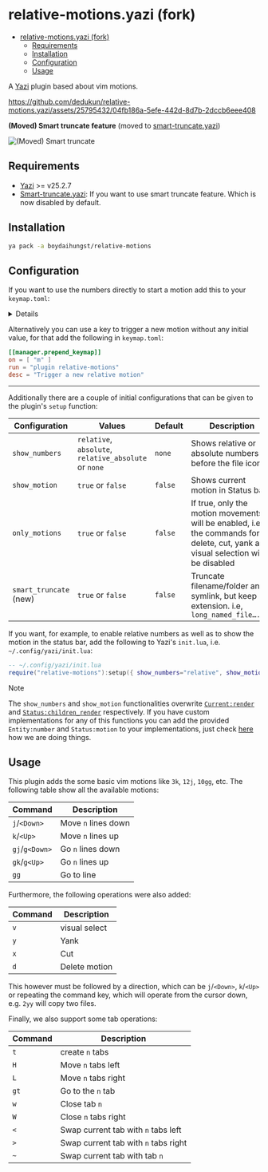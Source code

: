 # relative-motions.yazi (fork)

<!--toc:start-->

- [relative-motions.yazi (fork)](#relative-motionsyazi-fork)
  - [Requirements](#requirements)
  - [Installation](#installation)
  - [Configuration](#configuration)
  - [Usage](#usage)
  <!--toc:end-->

A [Yazi](https://github.com/sxyazi/yazi) plugin based about vim motions.

https://github.com/dedukun/relative-motions.yazi/assets/25795432/04fb186a-5efe-442d-8d7b-2dccb6eee408

**(Moved) Smart truncate feature** (moved to [smart-truncate.yazi](https://github.com/boydaihungst/smart-truncate.yazi/tree/master?tab=readme-ov-file#for-relative-motions-my-fork-plugin-users))

![(Moved) Smart truncate](https://i.imgur.com/P8WKB4B.png)

## Requirements

- [Yazi](https://github.com/sxyazi/yazi) >= v25.2.7
- [Smart-truncate.yazi](https://github.com/boydaihungst/smart-truncate.yazi): If you want to use smart truncate feature. Which is now disabled by default.

## Installation

```sh
ya pack -a boydaihungst/relative-motions
```

## Configuration

If you want to use the numbers directly to start a motion add this to your `keymap.toml`:

<details>

```toml
[[manager.prepend_keymap]]
on = [ "1" ]
run = "plugin relative-motions -- 1"
desc = "Move in relative steps"

[[manager.prepend_keymap]]
on = [ "2" ]
run = "plugin relative-motions -- 2"
desc = "Move in relative steps"

[[manager.prepend_keymap]]
on = [ "3" ]
run = "plugin relative-motions -- 3"
desc = "Move in relative steps"

[[manager.prepend_keymap]]
on = [ "4" ]
run = "plugin relative-motions -- 4"
desc = "Move in relative steps"

[[manager.prepend_keymap]]
on = [ "5" ]
run = "plugin relative-motions -- 5"
desc = "Move in relative steps"

[[manager.prepend_keymap]]
on = [ "6" ]
run = "plugin relative-motions -- 6"
desc = "Move in relative steps"

[[manager.prepend_keymap]]
on = [ "7" ]
run = "plugin relative-motions -- 7"
desc = "Move in relative steps"

[[manager.prepend_keymap]]
on = [ "8" ]
run = "plugin relative-motions -- 8"
desc = "Move in relative steps"

[[manager.prepend_keymap]]
on = [ "9" ]
run = "plugin relative-motions -- 9"
desc = "Move in relative steps"
```

</details>

Alternatively you can use a key to trigger a new motion without any initial value, for that add the following in `keymap.toml`:

```toml
[[manager.prepend_keymap]]
on = [ "m" ]
run = "plugin relative-motions"
desc = "Trigger a new relative motion"
```

---

Additionally there are a couple of initial configurations that can be given to the plugin's `setup` function:

| Configuration          | Values                                                | Default | Description                                                                                                                        |
| ---------------------- | ----------------------------------------------------- | ------- | ---------------------------------------------------------------------------------------------------------------------------------- |
| `show_numbers`         | `relative`, `absolute`, `relative_absolute` or `none` | `none`  | Shows relative or absolute numbers before the file icon                                                                            |
| `show_motion`          | `true` or `false`                                     | `false` | Shows current motion in Status bar                                                                                                 |
| `only_motions`         | `true` or `false`                                     | `false` | If true, only the motion movements will be enabled, i.e., the commands for delete, cut, yank and visual selection will be disabled |
| `smart_truncate` (new) | `true` or `false`                                     | `false` | Truncate filename/folder and symlink, but keep extension. i.e, `long_named_file….mkv`                                              |

If you want, for example, to enable relative numbers as well as to show the motion in the status bar,
add the following to Yazi's `init.lua`, i.e. `~/.config/yazi/init.lua`:

```lua
-- ~/.config/yazi/init.lua
require("relative-motions"):setup({ show_numbers="relative", show_motion = true })
```

> [!NOTE]
> The `show_numbers` and `show_motion` functionalities overwrite [`Current:render`](https://github.com/sxyazi/yazi/blob/43b5ae0e6cc5c8ee96462651f01d78a0d98077fc/yazi-plugin/preset/components/current.lua#L26)
> and [`Status:children_render`](https://github.com/sxyazi/yazi/blob/43b5ae0e6cc5c8ee96462651f01d78a0d98077fc/yazi-plugin/preset/components/status.lua#L172) respectively.
> If you have custom implementations for any of this functions
> you can add the provided `Entity:number` and `Status:motion` to your implementations, just check [here](https://github.com/dedukun/relative-motions.yazi/blob/main/init.lua#L126) how we are doing things.

## Usage

This plugin adds the some basic vim motions like `3k`, `12j`, `10gg`, etc.
The following table show all the available motions:

| Command        | Description         |
| -------------- | ------------------- |
| `j`/`<Down>`   | Move `n` lines down |
| `k`/`<Up>`     | Move `n` lines up   |
| `gj`/`g<Down>` | Go `n` lines down   |
| `gk`/`g<Up>`   | Go `n` lines up     |
| `gg`           | Go to line          |

Furthermore, the following operations were also added:

| Command | Description   |
| ------- | ------------- |
| `v`     | visual select |
| `y`     | Yank          |
| `x`     | Cut           |
| `d`     | Delete motion |

This however must be followed by a direction, which can be `j`/`<Down>`, `k`/`<Up>` or repeating the command key,
which will operate from the cursor down, e.g. `2yy` will copy two files.

Finally, we also support some tab operations:

| Command | Description                          |
| ------- | ------------------------------------ |
| `t`     | create `n` tabs                      |
| `H`     | Move `n` tabs left                   |
| `L`     | Move `n` tabs right                  |
| `gt`    | Go to the `n` tab                    |
| `w`     | Close tab `n`                        |
| `W`     | Close `n` tabs right                 |
| `<`     | Swap current tab with `n` tabs left  |
| `>`     | Swap current tab with `n` tabs right |
| `~`     | Swap current tab with tab `n`        |
